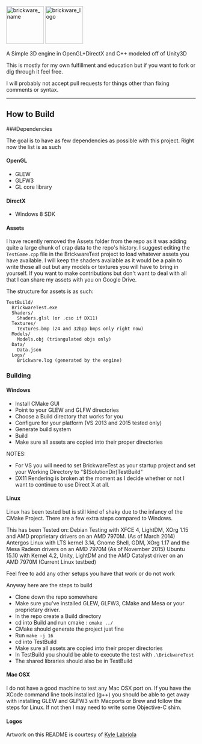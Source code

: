 <img src="http://i.imgur.com/83X6Kfn.png" alt="brickware_name" height="100">
<img src="http://i.imgur.com/Qje9ZhI.png" alt="brickware_logo" height="100">

A Simple 3D engine in OpenGL+DirectX and C++ modeled off of Unity3D

This is mostly for my own fulfillment and education but if you want to fork or dig through it feel free.

I will probably not accept pull requests for things other than fixing comments or syntax.

------

## How to Build


###Dependencies

The goal is to have as few dependencies as possible with this project. Right now the list is as such

#### OpenGL
 * GLEW
 * GLFW3
 * GL core library

#### DirectX
 * Windows 8 SDK

#### Assets

I have recently removed the Assets folder from the repo as it was adding quite a large chunk of crap data to the repo's history. I suggest editing the `TestGame.cpp` file in the BrickwareTest project to load whatever assets you have available. I will keep the shaders available as it would be a pain to write those all out but any models or textures you will have to bring in yourself. If you want to make contributions but don't want to deal with all that I can share my assets with you on Google Drive.

The structure for assets is as such:
```
TestBuild/
  BrickwareTest.exe
  Shaders/
    Shaders.glsl (or .cso if DX11)
  Textures/
    Textures.bmp (24 and 32bpp bmps only right now)
  Models/
    Models.obj (triangulated objs only)
  Data/
    Data.json
  Logs/
    Brickware.log (generated by the engine)
```

### Building

#### Windows

 * Install CMake GUI
 * Point to your GLEW and GLFW directories
 * Choose a Build directory that works for you
 * Configure for your platform (VS 2013 and 2015 tested only)
 * Generate build system
 * Build
 * Make sure all assets are copied into their proper directories

 NOTES:
 * For VS you will need to set BrickwareTest as your startup project and set your Working Directory to "$(SolutionDir)TestBuild"
 * DX11 Rendering is broken at the moment as I decide whether or not I want to continue to use Direct X at all. 
 
#### Linux

Linux has been tested but is still kind of shaky due to the infancy of the CMake Project. There are a few extra steps compared to Windows.

This has been Tested on:
Debian Testing with XFCE 4, LightDM, XOrg 1.15 and AMD proprietary drivers on an AMD 7970M. (As of March 2014)
Antergos Linux with LTS kernel 3.14, Gnome Shell, GDM, XOrg 1.17 and the Mesa Radeon drivers on an AMD 7970M (As of November 2015)
Ubuntu 15.10 with Kernel 4.2, Unity, LightDM and the AMD Catalyst driver on an AMD 7970M (Current Linux testbed)

Feel free to add any other setups you have that work or do not work

Anyway here are the steps to build

 * Clone down the repo somewhere
 * Make sure you've installed GLEW, GLFW3, CMake and Mesa or your proprietary driver.
 * In the repo create a Build directory
 * cd into Build and run cmake : `cmake ../`
 * CMake should generate the project just fine
 * Run `make -j 16`
 * cd into TestBuild
 * Make sure all assets are copied into their proper directories
 * In TestBuild you should be able to execute the test with `.\BrickwareTest`
 * The shared libraries should also be in TestBuild

#### Mac OSX

I do not have a good machine to test any Mac OSX port on. If you have the XCode command line tools installed (g++) you should be able to get away with installing GLEW and GLFW3 with Macports or Brew and follow the steps for Linux. If not then I may need to write some Objective-C shim.

#### Logos
Artwork on this README is courtesy of [Kyle Labriola](http://www.kylelabriola.com/)

